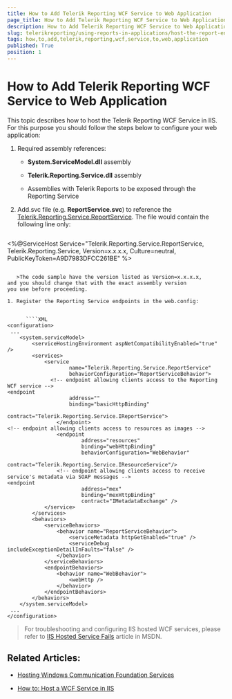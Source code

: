 ```yaml
---
title: How to Add Telerik Reporting WCF Service to Web Application
page_title: How to Add Telerik Reporting WCF Service to Web Application | for Telerik Reporting Documentation
description: How to Add Telerik Reporting WCF Service to Web Application
slug: telerikreporting/using-reports-in-applications/host-the-report-engine-remotely/telerik-reporting-wcf-service/how-to-add-telerik-reporting-wcf-service-to-web-application
tags: how,to,add,telerik,reporting,wcf,service,to,web,application
published: True
position: 1
---
```


# How to Add Telerik Reporting WCF Service to Web Application



This topic describes how to host the Telerik Reporting WCF Service in IIS. For this purpose you should follow         the steps below to configure your web application:       

1. Required assembly references:

   + __System.ServiceModel.dll__ assembly               

   + __Telerik.Reporting.Service.dll__ assembly               

   + Assemblies with Telerik Reports to be exposed through the Reporting Service

1. Add.svc file (e.g. __ReportService.svc__)             to reference the              [Telerik.Reporting.Service.ReportService](/reporting/api/Telerik.Reporting.Service.ReportService).             The file would contain the following line only:           

    
      ````XML
<%@ServiceHost Service="Telerik.Reporting.Service.ReportService, Telerik.Reporting.Service, Version=x.x.x.x, Culture=neutral, PublicKeyToken=A9D7983DFCC261BE" %>
````

   >The code sample have the version listed as Version=x.x.x.x,               and you should change that with the exact assembly version               you use before proceeding.             

1. Register the Reporting Service endpoints in the web.config:

    
      ````XML
<configuration>
 ...
    <system.serviceModel>
        <serviceHostingEnvironment aspNetCompatibilityEnabled="true" />
        <services>
            <service
                    name="Telerik.Reporting.Service.ReportService"
                    behaviorConfiguration="ReportServiceBehavior">
              <!-- endpoint allowing clients access to the Reporting WCF service -->
<endpoint
                    address=""
                    binding="basicHttpBinding"
                    contract="Telerik.Reporting.Service.IReportService">
                </endpoint>
<!-- endpoint allowing clients access to resources as images -->
                <endpoint
                        address="resources"
                        binding="webHttpBinding"
                        behaviorConfiguration="WebBehavior"
                        contract="Telerik.Reporting.Service.IResourceService"/>
                <!-- endpoint allowing clients access to receive service's metadata via SOAP messages -->
<endpoint
                        address="mex"
                        binding="mexHttpBinding"
                        contract="IMetadataExchange" />
            </service>
        </services>
        <behaviors>
            <serviceBehaviors>
                <behavior name="ReportServiceBehavior">
                    <serviceMetadata httpGetEnabled="true" />
                    <serviceDebug includeExceptionDetailInFaults="false" />
                </behavior>
            </serviceBehaviors>
            <endpointBehaviors>
                <behavior name="WebBehavior">
                    <webHttp />
                </behavior>
            </endpointBehaviors>
        </behaviors>
    </system.serviceModel>
 ...
</configuration>
````

> For troubleshooting and configuring IIS hosted WCF services, please refer to  [IIS Hosted Service Fails](http://msdn.microsoft.com/en-us/library/ms752252.aspx)  article in MSDN.         

## Related Articles:

*  [Hosting Windows Communication Foundation Services](http://msdn.microsoft.com/en-us/library/ms730158.aspx) 

*  [How to: Host a WCF Service in IIS](http://msdn.microsoft.com/en-us/library/ms733766.aspx)

